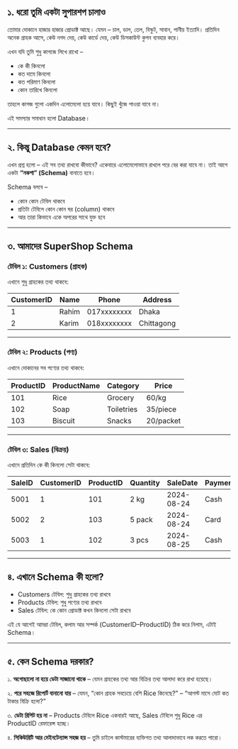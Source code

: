 ## ১. ধরো তুমি একটা সুপারশপ চালাও

তোমার দোকানে হাজার হাজার প্রোডাক্ট আছে। যেমন – চাল, ডাল, তেল, বিস্কুট, সাবান, পানীয় ইত্যাদি।
প্রতিদিন অনেক গ্রাহক আসে, কেউ নগদ দেয়, কেউ কার্ডে দেয়, কেউ ডিসকাউন্ট কুপন ব্যবহার করে।

এখন যদি তুমি শুধু কাগজে লিখে রাখো –

* কে কী কিনলো
* কত দামে কিনলো
* কত পরিমাণ কিনলো
* কোন তারিখে কিনলো

তাহলে কাগজ গুলো একদিন এলোমেলো হয়ে যাবে। কিছুই খুঁজে পাওয়া যাবে না।

 এই সমস্যার সমাধান হলো Database।

---

## ২. কিন্তু Database কেমন হবে?

এখন প্রশ্ন হলো – এই সব তথ্য রাখবো কীভাবে?
একেবারে এলোমেলোভাবে রাখলে পরে বের করা যাবে না।
তাই আগে একটা **“নকশা” (Schema)** বানাতে হবে।

Schema বলবে –

* কোন কোন টেবিল থাকবে
* প্রতিটা টেবিলে কোন কোন ঘর (column) থাকবে
* আর তারা কিভাবে একে অপরের সাথে যুক্ত হবে

---

## ৩. আমাদের SuperShop Schema

### টেবিল ১: Customers (গ্রাহক)

এখানে শুধু গ্রাহকের তথ্য থাকবে:

| CustomerID | Name  | Phone       | Address    |
| ---------- | ----- | ----------- | ---------- |
| 1          | Rahim | 017xxxxxxxx | Dhaka      |
| 2          | Karim | 018xxxxxxxx | Chittagong |

---

### টেবিল ২: Products (পণ্য)

এখানে দোকানের সব পণ্যের তথ্য থাকবে:

| ProductID | ProductName | Category   | Price     |
| --------- | ----------- | ---------- | --------- |
| 101       | Rice        | Grocery    | 60/kg     |
| 102       | Soap        | Toiletries | 35/piece  |
| 103       | Biscuit     | Snacks     | 20/packet |

---

### টেবিল ৩: Sales (বিক্রয়)

এখানে প্রতিদিন কে কী কিনলো সেটা থাকবে:

| SaleID | CustomerID | ProductID | Quantity | SaleDate   | PaymentMethod |
| ------ | ---------- | --------- | -------- | ---------- | ------------- |
| 5001   | 1          | 101       | 2 kg     | 2024-08-24 | Cash          |
| 5002   | 2          | 103       | 5 pack   | 2024-08-24 | Card          |
| 5003   | 1          | 102       | 3 pcs    | 2024-08-25 | Cash          |

---

## ৪. এখানে Schema কী হলো?

* Customers টেবিল: শুধু গ্রাহকের তথ্য রাখবে
* Products টেবিল: শুধু পণ্যের তথ্য রাখবে
* Sales টেবিল: কে কোন প্রোডাক্ট কখন কিনলো সেটা রাখবে

 এই যে আগেই আমরা টেবিল, কলাম আর সম্পর্ক (CustomerID–ProductID) ঠিক করে নিলাম, এটাই Schema।

---

## ৫. কেন Schema দরকার?

১. **অগোছালো না হয়ে ডেটা সাজানো থাকে**
– যেমন গ্রাহকের তথ্য আর বিক্রির তথ্য আলাদা করে রাখা হয়েছে।

২. **পরে সহজে রিপোর্ট বানানো যায়**
– যেমন, “কোন গ্রাহক সবচেয়ে বেশি Rice কিনেছে?”
– “আগস্ট মাসে মোট কত টাকার বিক্রি হলো?”

৩. **ডেটা রিপিট হয় না**
– Products টেবিলে Rice একবারই আছে, Sales টেবিলে শুধু Rice এর ProductID রেফারেন্স হচ্ছে।

৪. **সিকিউরিটি আর মেইনটেন্যান্স সহজ হয়**
– তুমি চাইলে কাস্টমারের ব্যক্তিগত তথ্য আলাদাভাবে লক করতে পারো।
